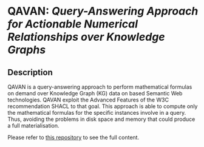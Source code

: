 # QAVAN: <i>Query-Answering Approach for Actionable Numerical Relationships over Knowledge Graphs</i>

## Description
QAVAN is a query-answering approach to perform mathematical formulas on demand over Knowledge Graph (KG) data on based Semantic Web technologies. QAVAN exploit the Advanced Features of the W3C recommendation SHACL to that goal. This approach is able to compute only the mathematical formulas for the specific instances involve in a query. Thus, avoiding the problems in disk space and memory that could produce a full materialisation.

Please refer to [this repository](https://forgemia.inra.fr/luis-felipe.vargas-rojas/qavan-experiments.git) to see the full content.
